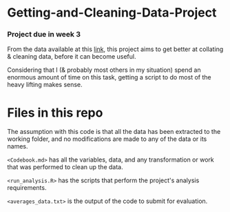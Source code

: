 # Getting-and-Cleaning-Data-Project
###  Project due in week 3

From the data available at this [link](http://archive.ics.uci.edu/ml/datasets/Human+Activity+Recognition+Using+Smartphones), this project aims to get better at collating & cleaning data, before it can become useful.

Considering that I (& probably most others in my situation) spend an enormous amount of time on this task, getting a script to 
do most of the heavy lifting makes sense. 

# Files in this repo

The assumption with this code is that all the data has been extracted to the working folder, and no modifications are made to any of the data or its names.

`<Codebook.md>` has all the variables, data, and any transformation or work that was performed to clean up the data. 

`<run_analysis.R>` has the scripts that perform the project's analysis requirements. 

`<averages_data.txt>` is the output of the code to submit for evaluation.

